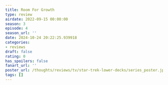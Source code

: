 ```yaml
---
title: Room For Growth
type: review
airdate: 2022-09-15 00:00:00
season: 3
episode: 4
season_url: ''
date: 2024-10-24 20:22:25.939918
categories:
- reviews
draft: false
rating: 0
has_spoilers: false
fanart_url: ''
poster_url: /thoughts/reviews/tv/star-trek-lower-decks/series_poster.jpg
tags: []
---
```


